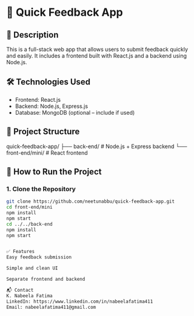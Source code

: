 # 📌 Quick Feedback App

## 📖 Description  
This is a full-stack web app that allows users to submit feedback quickly and easily. It includes a frontend built with React.js and a backend using Node.js.

## 🛠️ Technologies Used  
- Frontend: React.js  
- Backend: Node.js, Express.js  
- Database: MongoDB (optional – include if used)

## 📁 Project Structure
quick-feedback-app/
 ├── back-end/ # Node.js + Express backend
 └── front-end/mini/ # React frontend

## 🚀 How to Run the Project

### 1. Clone the Repository
```bash
git clone https://github.com/neetunabbu/quick-feedback-app.git
cd front-end/mini
npm install
npm start
cd ../../back-end
npm install
npm start


✅ Features
Easy feedback submission

Simple and clean UI

Separate frontend and backend

📬 Contact
K. Nabeela Fatima
LinkedIn: https://www.linkedin.com/in/nabeelafatima411
Email: nabeelafatima411@gmail.com
